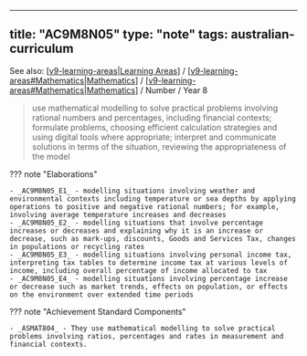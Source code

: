 
---
title: "AC9M8N05"
type: "note"
tags: australian-curriculum
---

See also: [[v9-learning-areas|Learning Areas]] / [[v9-learning-areas#Mathematics|Mathematics]] / [[v9-learning-areas#Mathematics|Mathematics]] / Number / Year 8

> use mathematical modelling to solve practical problems involving rational numbers and percentages, including financial contexts; formulate problems, choosing efficient calculation strategies and using digital tools where appropriate; interpret and communicate solutions in terms of the situation, reviewing the appropriateness of the model

??? note "Elaborations"

	- _AC9M8N05_E1_ - modelling situations involving weather and environmental contexts including temperature or sea depths by applying operations to positive and negative rational numbers; for example, involving average temperature increases and decreases
	- _AC9M8N05_E2_ - modelling situations that involve percentage increases or decreases and explaining why it is an increase or decrease, such as mark-ups, discounts, Goods and Services Tax, changes in populations or recycling rates
	- _AC9M8N05_E3_ - modelling situations involving personal income tax, interpreting tax tables to determine income tax at various levels of income, including overall percentage of income allocated to tax
	- _AC9M8N05_E4_ - modelling situations involving percentage increase or decrease such as market trends, effects on population, or effects on the environment over extended time periods
??? note "Achievement Standard Components"

	- _ASMAT804_ - They use mathematical modelling to solve practical problems involving ratios, percentages and rates in measurement and financial contexts.

[//begin]: # "Autogenerated link references for markdown compatibility"
[v9-learning-areas|Learning Areas]: ../v9-learning-areas "Learning Areas"
[v9-learning-areas#Mathematics|Mathematics]: ../v9-learning-areas "Learning Areas"
[//end]: # "Autogenerated link references"
